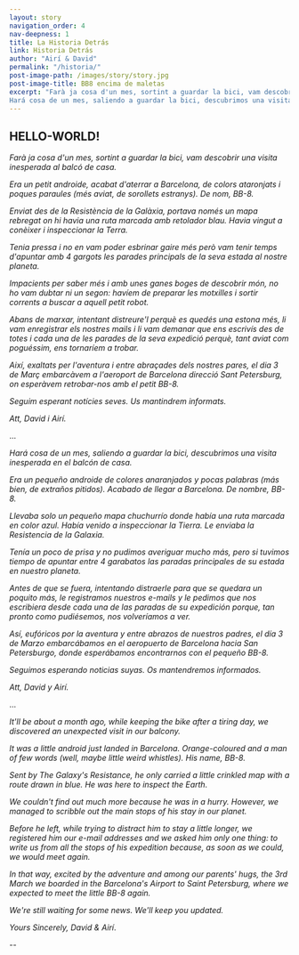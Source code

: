 ```yaml
---
layout: story
navigation_order: 4
nav-deepness: 1
title: La Historia Detrás
link: Historia Detrás
author: "Airí & David"
permalink: "/historia/"
post-image-path: /images/story/story.jpg
post-image-title: BB8 encima de maletas
excerpt: "Farà ja cosa d'un mes, sortint a guardar la bici, vam descobrir una visita inesperada al balcó de casa...  
Hará cosa de un mes, saliendo a guardar la bici, descubrimos una visita inesperada en el balcón de casa... "
---
```


## HELLO-WORLD!

*Farà ja cosa d'un mes, sortint a guardar la bici, vam descobrir una visita inesperada al balcó de casa.*

*Era un petit androide, acabat d'aterrar a Barcelona, de colors ataronjats i poques paraules (més aviat, de sorollets estranys). De nom, BB-8.*

*Enviat des de la Resistència de la Galàxia, portava només un mapa rebregat on hi havia una ruta marcada amb retolador blau. Havia vingut a conèixer i inspeccionar la Terra.*

*Tenia pressa i no en vam poder esbrinar gaire més però vam tenir temps d'apuntar amb 4 gargots les parades principals de la seva estada al nostre planeta.*

*Impacients per saber més i amb unes ganes boges de descobrir món, no ho vam dubtar ni un segon: havíem de preparar les motxilles i sortir corrents a buscar a aquell petit robot.*

*Abans de marxar, intentant distreure'l perquè es quedés una estona més, li vam enregistrar els nostres mails i li vam demanar que ens escrivís des de totes i cada una de les parades de la seva expedició perquè, tant aviat com poguéssim, ens tornaríem a trobar.*

*Així, exaltats per l'aventura i entre abraçades dels nostres pares, el dia 3 de Març embarcàvem a l'aeroport de Barcelona direcció Sant Petersburg, on esperàvem retrobar-nos amb el petit BB-8.*

*Seguim esperant notícies seves. Us mantindrem informats.*  

*Att, David i Airí.*   

  
... 


*Hará cosa de un mes, saliendo a guardar la bici, descubrimos una visita inesperada en el balcón de casa.*  

*Era un pequeño androide de colores anaranjados y pocas palabras (más bien, de extraños pitidos). Acabado de llegar a Barcelona. De nombre, BB-8.* 
  
*Llevaba solo un pequeño mapa chuchurrío donde había una ruta marcada en color azul. Había venido a inspeccionar la Tierra. Le enviaba la Resistencia de la Galaxia.*   
  
*Tenía un poco de prisa y no pudimos averiguar mucho más, pero si tuvimos tiempo de apuntar entre 4 garabatos las paradas principales de su estada en nuestro planeta.*  
  
*Antes de que se fuera, intentando distraerle para que se quedara un poquito más, le registramos nuestros e-mails y le pedimos que nos escribiera desde cada una de las paradas de su expedición porque, tan pronto como pudiésemos, nos volveríamos a ver.*     
  
*Así, eufóricos por la aventura y entre abrazos de nuestros padres, el día 3 de Marzo embarcábamos en el aeropuerto de Barcelona hacia San Petersburgo, donde esperábamos encontrarnos con el pequeño BB-8.*   
  
*Seguimos esperando noticias suyas. Os mantendremos informados.*
  
*Att, David y Airí.*   


...  


*It'll be about a month ago, while keeping the bike after a tiring day, we discovered an unexpected visit in our balcony.*  
  
*It was a little android just landed in Barcelona. Orange-coloured and a man of few words (well, maybe little weird whistles). His name, BB-8.*    
  
*Sent by The Galaxy's Resistance, he only carried a little crinkled map with a route drawn in blue. He was here to inspect the Earth.*
  
*We couldn't find out much more because he was in a hurry. However, we managed to scribble out the main stops of his stay in our planet.*  
  
*Before he left, while trying to distract him  to stay a little longer, we registered him our e-mail addresses and we asked him only one thing: to write us from all the stops of his expedition because, as soon as we could, we would meet again.*  
  
*In that way, excited by the adventure and among our parents' hugs, the 3rd March we boarded in the Barcelona's Airport to Saint Petersburg, where we expected to meet the little BB-8 again.*    
  
*We're still waiting for some news. We'll keep you updated.*
  
*Yours Sincerely, David & Airí*.  
 
  
--
  